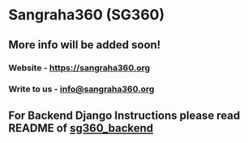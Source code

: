 # Sangraha360 (SG360)

## More info will be added soon!

### Website - https://sangraha360.org
### Write to us - info@sangraha360.org


## For Backend Django Instructions please read README of [sg360_backend ](https://github.com/cyberguard360/ngit-sangraha360.org/blob/backend-Django/sg360_backend/README.md)
